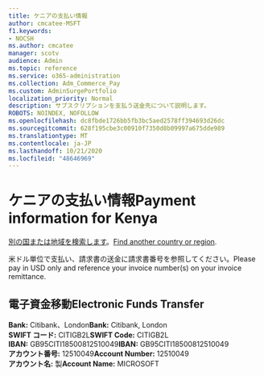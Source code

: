 ```yaml
---
title: ケニアの支払い情報
author: cmcatee-MSFT
f1.keywords:
- NOCSH
ms.author: cmcatee
manager: scotv
audience: Admin
ms.topic: reference
ms.service: o365-administration
ms.collection: Adm_Commerce_Pay
ms.custom: AdminSurgePortfolio
localization_priority: Normal
description: サブスクリプションを支払う送金先について説明します。
ROBOTS: NOINDEX, NOFOLLOW
ms.openlocfilehash: dc8fbde1726bb5fb3bc5aed2578ff394693d26dc
ms.sourcegitcommit: 628f195cbe3c00910f7350d8b09997a675dde989
ms.translationtype: MT
ms.contentlocale: ja-JP
ms.lasthandoff: 10/21/2020
ms.locfileid: "48646969"
---
```

# <a name="payment-information-for-kenya"></a><span data-ttu-id="8902a-103">ケニアの支払い情報</span><span class="sxs-lookup"><span data-stu-id="8902a-103">Payment information for Kenya</span></span>

<span data-ttu-id="8902a-104">[別の国または地域を検索します](../billing-and-payments/pay-for-your-subscription.md)。</span><span class="sxs-lookup"><span data-stu-id="8902a-104">[Find another country or region](../billing-and-payments/pay-for-your-subscription.md).</span></span>

<span data-ttu-id="8902a-105">米ドル単位で支払い、請求書の送金に請求書番号を参照してください。</span><span class="sxs-lookup"><span data-stu-id="8902a-105">Please pay in USD only and reference your invoice number(s) on your invoice remittance.</span></span>

## <a name="electronic-funds-transfer"></a><span data-ttu-id="8902a-106">電子資金移動</span><span class="sxs-lookup"><span data-stu-id="8902a-106">Electronic Funds Transfer</span></span>

<span data-ttu-id="8902a-107">**Bank:** Citibank、London</span><span class="sxs-lookup"><span data-stu-id="8902a-107">**Bank:** Citibank, London</span></span>  
<span data-ttu-id="8902a-108">**SWIFT コード:** CITIGB2L</span><span class="sxs-lookup"><span data-stu-id="8902a-108">**SWIFT Code:** CITIGB2L</span></span>  
<span data-ttu-id="8902a-109">**IBAN:** GB95CITI18500812510049</span><span class="sxs-lookup"><span data-stu-id="8902a-109">**IBAN:** GB95CITI18500812510049</span></span>  
<span data-ttu-id="8902a-110">**アカウント番号:** 12510049</span><span class="sxs-lookup"><span data-stu-id="8902a-110">**Account Number:** 12510049</span></span>  
<span data-ttu-id="8902a-111">**アカウント名:** 製</span><span class="sxs-lookup"><span data-stu-id="8902a-111">**Account Name:** MICROSOFT</span></span>  